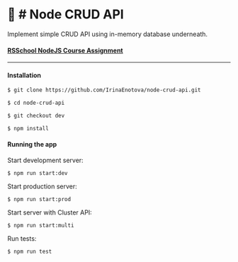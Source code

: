 # 🚀 # Node CRUD API

Implement simple CRUD API using in-memory database underneath.

#### [RSSchool NodeJS Course Assignment](https://github.com/AlreadyBored/nodejs-assignments/blob/main/assignments/crud-api/assignment.md)

---

#### Installation

```bash
$ git clone https://github.com/IrinaEnotova/node-crud-api.git
```

```bash
$ cd node-crud-api
```

```bash
$ git checkout dev
```

```bash
$ npm install
```

#### Running the app

Start development server:

```
$ npm run start:dev
```

Start production server:

```
$ npm run start:prod
```

Start server with Cluster API:

```
$ npm run start:multi
```

Run tests:

```
$ npm run test
```
